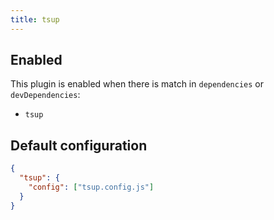 ```yaml
---
title: tsup
---
```


## Enabled

This plugin is enabled when there is match in `dependencies` or
`devDependencies`:

- `tsup`

## Default configuration

```json title="knip.json"
{
  "tsup": {
    "config": ["tsup.config.js"]
  }
}
```
